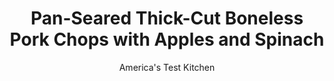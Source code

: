 ---
layout: ../../layouts/MarkdownPostLayout.astro
title: Pan-Seared Thick-Cut Boneless Pork Chops with Apples and Spinach
author: America's Test Kitchen
pubDate: 2023-03-15
description: "This simple but sophisticated take on pork and apples doesnt disappoint."
image_url: https://res.cloudinary.com/hksqkdlah/image/upload/ar_1:1,c_fill,dpr_2.0,f_auto,fl_lossy.progressive.strip_profile,g_faces:auto,q_auto:low,w_344/SFS_PanSearedThickCutPorkChopsPeachesCharredOnionSpinach-60_yaeb1o
tags: ["Main Courses","Pork","Weeknight"]
calories: 2291
protein: 54
carbohydrates: 19
fats: 
fiber: 5
ingredients: ["1 (2½-pound), boneless pork loin roast, trimmed","2 teaspoons, ground coriander","1 teaspoon, table salt, divided","1/2 teaspoon, pepper","3 tablespoons, vegetable oil, divided","2 , apples, cored and cut into 1-inch wedges","1 , red onion, chopped","12 ounces (12 cups), baby spinach","1 tablespoon, minced fresh tarragon"]
serves: 4
time: "45 minutes"
instructions: ["Cut pork loin crosswise into 4 chops of equal thickness. Pat chops dry with paper towels, then sprinkle with coriander, ¾ teaspoon salt, and pepper. Heat 12-inch cast-iron skillet over medium heat for 5 minutes. Add 1 tablespoon oil and heat until just smoking. Add chops and cook, flipping every 2 minutes, until well browned and registering 135 degrees, 14 to 18 minutes. Transfer chops to cutting board, tent with foil, and let rest while preparing apples.","While chops rest, heat 1 tablespoon oil in now-empty skillet over medium-low heat until shimmering. Add apples, cut side down, and cook until caramelized and tender, about 2 minutes per side. Transfer to serving platter.","Heat remaining 1 tablespoon oil in now-empty skillet over medium heat until shimmering. Add onion and remaining ¼ teaspoon salt and cook until softened, about 3 minutes. Add spinach and cook until wilted, about 2 minutes. Season with salt and pepper to taste. Sprinkle apples with tarragon. Serve pork with apples and spinach."]
nutrition: ["1505 mg Potassium","581 mg Phosphorus","128 mg Calcium","4 mg Iron","137 mg Magnesium","763 mg Sodium","4 mg Zinc","31 g Fat","14 mg Niacin (B3)","12 g Monounsaturated","3 g Polyunsaturated","1 mg Thiamin (B1)","30 mg Vitamin C","1 µg Vitamin D","152 mg Cholesterol","4 g Saturated","5 g Fiber","175 µg Folate (food)","11 g Sugars","413 µg Vitamin K","350 g Water","19 g Carbs","175 µg Folate equivalent (total)","54 g Protein","4 mg Vitamin E","1 µg Vitamin B12","1 mg Vitamin B6","407 µg Vitamin A","572 kcal Energy","2291 calories"]
notes: "Look for a pork loin roast that is 7 to 8 inches long and 3 to 3½ inches in diameter."
---